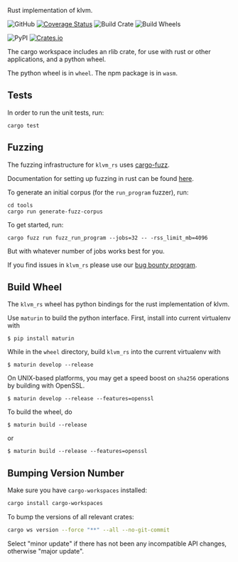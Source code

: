 Rust implementation of klvm.

![GitHub](https://img.shields.io/github/license/Chik-Network/klvm_rs?logo=Github)
[![Coverage Status](https://coveralls.io/repos/github/Chik-Network/klvm_rs/badge.svg?branch=main)](https://coveralls.io/github/Chik-Network/klvm_rs?branch=main)
![Build Crate](https://github.com/Chik-Network/klvm_rs/actions/workflows/build-crate.yml/badge.svg)
![Build Wheels](https://github.com/Chik-Network/klvm_rs/actions/workflows/build-test.yml/badge.svg)

![PyPI](https://img.shields.io/pypi/v/klvm_rs?logo=pypi)
[![Crates.io](https://img.shields.io/crates/v/klvmr.svg)](https://crates.io/crates/klvmr)

The cargo workspace includes an rlib crate, for use with rust or other applications, and a python wheel.

The python wheel is in `wheel`. The npm package is in `wasm`.

## Tests

In order to run the unit tests, run:

```
cargo test
```

## Fuzzing

The fuzzing infrastructure for `klvm_rs` uses [cargo-fuzz](https://github.com/rust-fuzz/cargo-fuzz).

Documentation for setting up fuzzing in rust can be found [here](https://rust-fuzz.github.io/book/cargo-fuzz.html).

To generate an initial corpus (for the `run_program` fuzzer), run:

```
cd tools
cargo run generate-fuzz-corpus
```

To get started, run:

```
cargo fuzz run fuzz_run_program --jobs=32 -- -rss_limit_mb=4096
```

But with whatever number of jobs works best for you.

If you find issues in `klvm_rs` please use our [bug bounty program](https://hackerone.com/chik_network).

## Build Wheel

The `klvm_rs` wheel has python bindings for the rust implementation of klvm.

Use `maturin` to build the python interface. First, install into current virtualenv with

```
$ pip install maturin
```

While in the `wheel` directory, build `klvm_rs` into the current virtualenv with

```
$ maturin develop --release
```

On UNIX-based platforms, you may get a speed boost on `sha256` operations by building
with OpenSSL.

```
$ maturin develop --release --features=openssl
```

To build the wheel, do

```
$ maturin build --release
```

or

```
$ maturin build --release --features=openssl
```

## Bumping Version Number

Make sure you have `cargo-workspaces` installed:

```bash
cargo install cargo-workspaces
```

To bump the versions of all relevant crates:

```bash
cargo ws version --force "**" --all --no-git-commit
```

Select "minor update" if there has not been any incompatible API changes, otherwise "major update".
